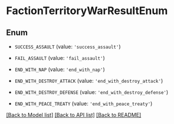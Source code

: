 # FactionTerritoryWarResultEnum


## Enum

* `SUCCESS_ASSAULT` (value: `'success_assault'`)

* `FAIL_ASSAULT` (value: `'fail_assault'`)

* `END_WITH_NAP` (value: `'end_with_nap'`)

* `END_WITH_DESTROY_ATTACK` (value: `'end_with_destroy_attack'`)

* `END_WITH_DESTROY_DEFENSE` (value: `'end_with_destroy_defense'`)

* `END_WITH_PEACE_TREATY` (value: `'end_with_peace_treaty'`)

[[Back to Model list]](../README.md#documentation-for-models) [[Back to API list]](../README.md#documentation-for-api-endpoints) [[Back to README]](../README.md)


